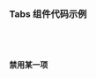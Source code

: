 <script setup lang="ts">

import demo1 from './demo1.vue'
import demo2 from './demo2.vue'
import preview from '../../../src/components/preview.vue'
</script>

### Tabs 组件代码示例

<demo1 />
<preview comp-name='my-tabs' demo-name='demo1'/>

<br/>
<br/>

#### 禁用某一项
<demo2 />
<preview comp-name='my-tabs' demo-name='demo2' />

